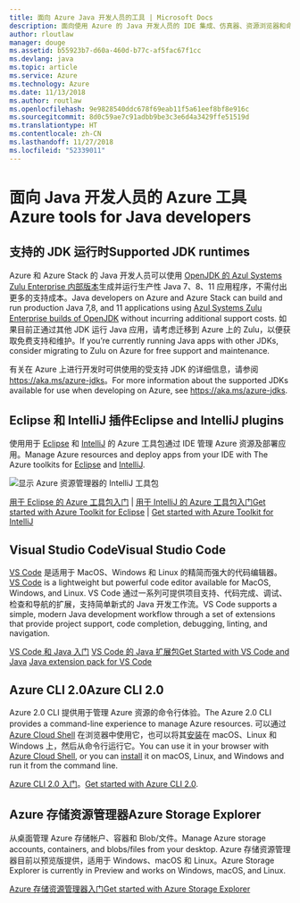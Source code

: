 ```yaml
---
title: 面向 Azure Java 开发人员的工具 | Microsoft Docs
description: 面向使用 Azure 的 Java 开发人员的 IDE 集成、仿真器、资源浏览器和命令行接口。
author: rloutlaw
manager: douge
ms.assetid: b55923b7-d60a-460d-b77c-af5fac67f1cc
ms.devlang: java
ms.topic: article
ms.service: Azure
ms.technology: Azure
ms.date: 11/13/2018
ms.author: routlaw
ms.openlocfilehash: 9e9828540ddc678f69eab11f5a61eef8bf8e916c
ms.sourcegitcommit: 8d0c59ae7c91adbb9be3c3e6d4a3429ffe51519d
ms.translationtype: HT
ms.contentlocale: zh-CN
ms.lasthandoff: 11/27/2018
ms.locfileid: "52339011"
---
```

# <a name="azure-tools-for-java-developers"></a><span data-ttu-id="cd6ea-103">面向 Java 开发人员的 Azure 工具</span><span class="sxs-lookup"><span data-stu-id="cd6ea-103">Azure tools for Java developers</span></span>

## <a name="supported-jdk-runtimes"></a><span data-ttu-id="cd6ea-104">支持的 JDK 运行时</span><span class="sxs-lookup"><span data-stu-id="cd6ea-104">Supported JDK runtimes</span></span>

<span data-ttu-id="cd6ea-105">Azure 和 Azure Stack 的 Java 开发人员可以使用 [OpenJDK 的 Azul Systems Zulu Enterprise 内部版本](https://www.azul.com/downloads/azure-only/zulu/)生成并运行生产性 Java 7、8、11 应用程序，不需付出更多的支持成本。</span><span class="sxs-lookup"><span data-stu-id="cd6ea-105">Java developers on Azure and Azure Stack can build and run production Java 7,8, and 11 applications using [Azul Systems Zulu Enterprise builds of OpenJDK](https://www.azul.com/downloads/azure-only/zulu/) without incurring additional support costs.</span></span> <span data-ttu-id="cd6ea-106">如果目前正通过其他 JDK 运行 Java 应用，请考虑迁移到 Azure 上的 Zulu，以便获取免费支持和维护。</span><span class="sxs-lookup"><span data-stu-id="cd6ea-106">If you’re currently running Java apps with other JDKs, consider migrating to Zulu on Azure for free support and maintenance.</span></span> 

<span data-ttu-id="cd6ea-107">有关在 Azure 上进行开发时可供使用的受支持 JDK 的详细信息，请参阅 <https://aka.ms/azure-jdks>。</span><span class="sxs-lookup"><span data-stu-id="cd6ea-107">For more information about the supported JDKs available for use when developing on Azure, see <https://aka.ms/azure-jdks>.</span></span>

## <a name="eclipse-and-intellij-plugins"></a><span data-ttu-id="cd6ea-108">Eclipse 和 IntelliJ 插件</span><span class="sxs-lookup"><span data-stu-id="cd6ea-108">Eclipse and IntelliJ plugins</span></span>

<span data-ttu-id="cd6ea-109">使用用于 [Eclipse](eclipse/azure-toolkit-for-eclipse.md) 和 [IntelliJ](intellij/azure-toolkit-for-intellij.md) 的 Azure 工具包通过 IDE 管理 Azure 资源及部署应用。</span><span class="sxs-lookup"><span data-stu-id="cd6ea-109">Manage Azure resources and deploy apps from your IDE with The Azure toolkits for [Eclipse](eclipse/azure-toolkit-for-eclipse.md) and [IntelliJ](intellij/azure-toolkit-for-intellij.md).</span></span>   

![显示 Azure 资源管理器的 IntelliJ 工具包](media/intelliJ-azure-explorer.png)

<span data-ttu-id="cd6ea-111">[用于 Eclipse 的 Azure 工具包入门](https://docs.microsoft.com/azure/app-service-web/app-service-web-eclipse-create-hello-world-web-app) | [用于 IntelliJ 的 Azure 工具包入门](https://docs.microsoft.com/azure/app-service-web/app-service-web-intellij-create-hello-world-web-app)</span><span class="sxs-lookup"><span data-stu-id="cd6ea-111">[Get started with Azure Toolkit for Eclipse](https://docs.microsoft.com/azure/app-service-web/app-service-web-eclipse-create-hello-world-web-app) | [Get started with Azure Toolkit for IntelliJ](https://docs.microsoft.com/azure/app-service-web/app-service-web-intellij-create-hello-world-web-app)</span></span> 

## <a name="visual-studio-code"></a><span data-ttu-id="cd6ea-112">Visual Studio Code</span><span class="sxs-lookup"><span data-stu-id="cd6ea-112">Visual Studio Code</span></span>

<span data-ttu-id="cd6ea-113">[VS Code](https://code.visualstudio.com/) 是适用于 MacOS、Windows 和 Linux 的精简而强大的代码编辑器。</span><span class="sxs-lookup"><span data-stu-id="cd6ea-113">[VS Code](https://code.visualstudio.com/) is a lightweight but powerful code editor available for MacOS, Windows, and Linux.</span></span> <span data-ttu-id="cd6ea-114">VS Code 通过一系列可提供项目支持、代码完成、调试、检查和导航的扩展，支持简单新式的 Java 开发工作流。</span><span class="sxs-lookup"><span data-stu-id="cd6ea-114">VS Code supports a simple, modern Java development workflow through a set of extensions that provide project support, code completion, debugging, linting, and navigation.</span></span>

<span data-ttu-id="cd6ea-115">[VS Code 和 Java 入门](https://code.visualstudio.com/docs/java)
[VS Code 的 Java 扩展包](https://code.visualstudio.com/docs/java/extensions)</span><span class="sxs-lookup"><span data-stu-id="cd6ea-115">[Get Started with VS Code and Java](https://code.visualstudio.com/docs/java)
[Java extension pack for VS Code](https://code.visualstudio.com/docs/java/extensions)</span></span>  

## <a name="azure-cli-20"></a><span data-ttu-id="cd6ea-116">Azure CLI 2.0</span><span class="sxs-lookup"><span data-stu-id="cd6ea-116">Azure CLI 2.0</span></span>

<span data-ttu-id="cd6ea-117">Azure 2.0 CLI 提供用于管理 Azure 资源的命令行体验。</span><span class="sxs-lookup"><span data-stu-id="cd6ea-117">The Azure 2.0 CLI provides a command-line experience to manage Azure resources.</span></span> <span data-ttu-id="cd6ea-118">可以通过 [Azure Cloud Shell](https://docs.microsoft.com/azure/cloud-shell/overview) 在浏览器中使用它，也可以将其[安装](https://docs.microsoft.com/cli/azure/install-azure-cli)在 macOS、Linux 和 Windows 上，然后从命令行运行它。</span><span class="sxs-lookup"><span data-stu-id="cd6ea-118">You can use it in your browser with [Azure Cloud Shell](https://docs.microsoft.com/azure/cloud-shell/overview), or you can [install](https://docs.microsoft.com/cli/azure/install-azure-cli) it on macOS, Linux, and Windows and run it from the command line.</span></span>

<span data-ttu-id="cd6ea-119">[Azure CLI 2.0 入门](https://docs.microsoft.com/cli/azure/get-started-with-azure-cli)。</span><span class="sxs-lookup"><span data-stu-id="cd6ea-119">[Get started with Azure CLI 2.0](https://docs.microsoft.com/cli/azure/get-started-with-azure-cli).</span></span>

## <a name="azure-storage-explorer"></a><span data-ttu-id="cd6ea-120">Azure 存储资源管理器</span><span class="sxs-lookup"><span data-stu-id="cd6ea-120">Azure Storage Explorer</span></span> 

<span data-ttu-id="cd6ea-121">从桌面管理 Azure 存储帐户、容器和 Blob/文件。</span><span class="sxs-lookup"><span data-stu-id="cd6ea-121">Manage Azure storage accounts, containers, and blobs/files from your desktop.</span></span> <span data-ttu-id="cd6ea-122">Azure 存储资源管理器目前以预览版提供，适用于 Windows、macOS 和 Linux。</span><span class="sxs-lookup"><span data-stu-id="cd6ea-122">Azure Storage Explorer is currently in Preview and works on Windows, macOS, and Linux.</span></span>

[<span data-ttu-id="cd6ea-123">Azure 存储资源管理器入门</span><span class="sxs-lookup"><span data-stu-id="cd6ea-123">Get started with Azure Storage Explorer</span></span>](https://docs.microsoft.com/azure/vs-azure-tools-storage-manage-with-storage-explorer)
